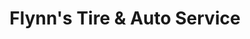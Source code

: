---
title: "Flynn's Tire & Auto Service"
url: /boardman/flynns-tire-and-auto-service/
shop: tyres
---